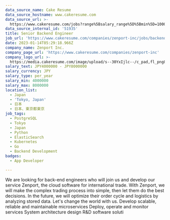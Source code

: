 ```yaml
---
data_source_name: Cake Resume
data_source_hostname: www.cakeresume.com
data_source_url: >-
  https://www.cakeresume.com/jobs?range%5Bsalary_range%5D%5Bmin%5D=1000000&refinementList%5Bprofession%5D%5B0%5D=tech_android-development&refinementList%5Bprofession%5D%5B1%5D=tech_ios-development
data_source_internal_id: '51935'
title: Senior Backend Engineer
job_url: 'https://www.cakeresume.com/companies/zenport-inc/jobs/backend-engineer-76cab5'
date: 2023-01-14T05:29:18.966Z
company_name: Zenport Inc.
company_page_url: 'https://www.cakeresume.com/companies/zenport-inc'
company_logo_url: >-
  https://media.cakeresume.com/image/upload/s--30YxIjlc--/c_pad,fl_png8,h_200,w_200/v1673672737/na4wb0faeqgoa4ojk2ln.png
salary_text: JPY4000000 - JPY8000000
salary_currency: JPY
salary_type: per_year
salary_min: 4000000
salary_max: 8000000
location_list:
  - Japan
  - 'Tokyo, Japan'
  - 日本
  - 日本、東京都東京
job_tags:
  - PostgreSQL
  - Tokyo
  - Japan
  - Python
  - ElasticSearch
  - Kubernetes
  - Go
  - Backend Development
badges:
  - App Developer

---
```


We are looking for back-end engineers who will join us and develop our service Zenport, the cloud software for international trade. With Zenport, we will make the complex trading process into simple, then let them do the best decisions. In the future, we will optimize their order cycle and logistics by analyzing stored data. Let's change the world with us. Develop scalable, reliable and maintainable microservices Deploy, operate and monitor services System architecture design R&D software soluti